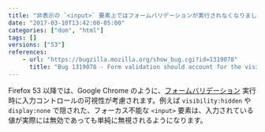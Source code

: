 ```yaml
---
title: "非表示の `<input>` 要素上ではフォームバリデーションが実行されなくなりました"
date: "2017-03-10T13:42:00-05:00"
categories: ["dom", "html"]
tags: []
versions: ["53"]
references:
    - url: "https://bugzilla.mozilla.org/show_bug.cgi?id=1319078"
      title: "Bug 1319078 - Form validation should account for the visibility/focusability of the input element"
---
```

Firefox 53 以降では、Google Chrome のように、[フォームバリデーション](https://developer.mozilla.org/docs/Learn/HTML/Forms/Data_form_validation) 実行時に入力コントロールの可視性が考慮されます。例えば `visibility:hidden` や `display:none` で隠された、フォーカス不能な `<input>` 要素は、入力されている値が実際には無効であっても単純に無視されるようになります。
